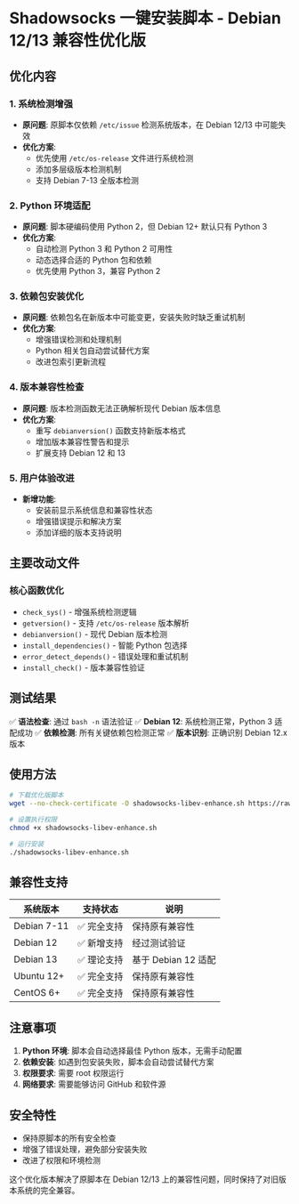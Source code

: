 # Shadowsocks 一键安装脚本 - Debian 12/13 兼容性优化版

## 优化内容

### 1. 系统检测增强
- **原问题**: 原脚本仅依赖 `/etc/issue` 检测系统版本，在 Debian 12/13 中可能失效
- **优化方案**:
  - 优先使用 `/etc/os-release` 文件进行系统检测
  - 添加多层级版本检测机制
  - 支持 Debian 7-13 全版本检测

### 2. Python 环境适配
- **原问题**: 脚本硬编码使用 Python 2，但 Debian 12+ 默认只有 Python 3
- **优化方案**:
  - 自动检测 Python 3 和 Python 2 可用性
  - 动态选择合适的 Python 包和依赖
  - 优先使用 Python 3，兼容 Python 2

### 3. 依赖包安装优化
- **原问题**: 依赖包名在新版本中可能变更，安装失败时缺乏重试机制
- **优化方案**:
  - 增强错误检测和处理机制
  - Python 相关包自动尝试替代方案
  - 改进包索引更新流程

### 4. 版本兼容性检查
- **原问题**: 版本检测函数无法正确解析现代 Debian 版本信息
- **优化方案**:
  - 重写 `debianversion()` 函数支持新版本格式
  - 增加版本兼容性警告和提示
  - 扩展支持 Debian 12 和 13

### 5. 用户体验改进
- **新增功能**:
  - 安装前显示系统信息和兼容性状态
  - 增强错误提示和解决方案
  - 添加详细的版本支持说明

## 主要改动文件

### 核心函数优化
- `check_sys()` - 增强系统检测逻辑
- `getversion()` - 支持 `/etc/os-release` 版本解析
- `debianversion()` - 现代 Debian 版本检测
- `install_dependencies()` - 智能 Python 包选择
- `error_detect_depends()` - 错误处理和重试机制
- `install_check()` - 版本兼容性验证

## 测试结果

✅ **语法检查**: 通过 `bash -n` 语法验证
✅ **Debian 12**: 系统检测正常，Python 3 适配成功
✅ **依赖检测**: 所有关键依赖包检测正常
✅ **版本识别**: 正确识别 Debian 12.x 版本

## 使用方法

```bash
# 下载优化版脚本
wget --no-check-certificate -O shadowsocks-libev-enhance.sh https://raw.githubusercontent.com/Fmmx/shadowsocks-libev-enhance/master/shadowsocks-libev-enhance.sh

# 设置执行权限
chmod +x shadowsocks-libev-enhance.sh

# 运行安装
./shadowsocks-libev-enhance.sh
```

## 兼容性支持

| 系统版本 | 支持状态 | 说明 |
|---------|---------|------|
| Debian 7-11 | ✅ 完全支持 | 保持原有兼容性 |
| Debian 12 | ✅ 新增支持 | 经过测试验证 |
| Debian 13 | ✅ 理论支持 | 基于 Debian 12 适配 |
| Ubuntu 12+ | ✅ 完全支持 | 保持原有兼容性 |
| CentOS 6+ | ✅ 完全支持 | 保持原有兼容性 |

## 注意事项

1. **Python 环境**: 脚本会自动选择最佳 Python 版本，无需手动配置
2. **依赖安装**: 如遇到包安装失败，脚本会自动尝试替代方案
3. **权限要求**: 需要 root 权限运行
4. **网络要求**: 需要能够访问 GitHub 和软件源

## 安全特性

- 保持原脚本的所有安全检查
- 增强了错误处理，避免部分安装失败
- 改进了权限和环境检测

这个优化版本解决了原脚本在 Debian 12/13 上的兼容性问题，同时保持了对旧版本系统的完全兼容。
